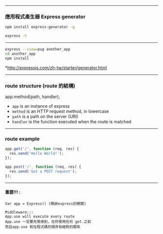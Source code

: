
----
### 應用程式產生器 Express generator

``` bash
npm install express-generator -g
```

``` bash
express -h
```

----

``` bash
express --view=pug another_app
cd another_app
npm install
```

*http://expressjs.com/zh-tw/starter/generator.html

----

### route structure (route 的結構)

app.method(path, handler);

* `app` is an instance of express
* `method` is an HTTP request method, in lowercase
* `path` is a path on the server (URI)
* `handler` is the function executed when the route is matched

----

### route example 

``` javascript
app.get('/', function (req, res) {
  res.send('Hello World!');
});
```

``` javascript
app.post('/', function (req, res) {
  res.send('Got a POST request');
});
```

---

#### 重要!!! : 
	Var app = Express() (開啟express的開關)

	Middleware:::
	App.use will execute every route
	App.use 一定要先使用到，在你使用任何 get.之前	
	而且app.use 和在程式碼的順序有絕對的關係


